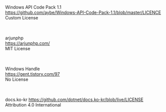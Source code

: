 Windows API Code Pack 1.1<br>
<a href="https://github.com/aybe/Windows-API-Code-Pack-1.1/blob/master/LICENCE" target="_blank">https://github.com/aybe/Windows-API-Code-Pack-1.1/blob/master/LICENCE</a><br>
Custom License<br>
<br><br>

arjunphp<br>
<a href="https://arjunphp.com" target="_blank">https://arjunphp.com/</a><br>
MIT License<br>
<br><br>

Windows Handle<br>
<a href="https://gent.tistory.com/97" target="_blank">https://gent.tistory.com/97</a><br>
No License<br>
<br><br>

docs.ko-kr
<a href="https://github.com/dotnet/docs.ko-kr/blob/live/LICENSE" target="_blank">https://github.com/dotnet/docs.ko-kr/blob/live/LICENSE</a>
Attribution 4.0 International<br>
<br><br>
